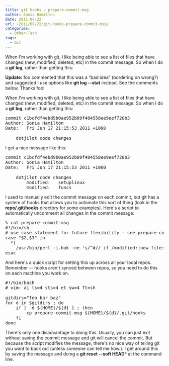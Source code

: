 ```yaml
---
title: git hooks – prepare-commit-msg
author: Sonia Hamilton
date: 2011-06-22
url: /2011/06/22/git-hooks-prepare-commit-msg/
categories:
  - Other-Tech
tags:
  - Git
---
```

When I'm working with git, I like being able to see a list of files that have changed (new, modified, deleted, etc) in the commit message. So when I do a **git log**, rather than getting this:

<!--more-->

**Update:** foo commented that this was a &#8220;bad idea&#8221; (bordering on wrong?) and suggested I use options like **git log --stat** instead. See the comments below. Thanks foo!

When I'm working with git, I like being able to see a list of files that have changed (new, modified, deleted, etc) in the commit message. So when I do a **git log**, rather than getting this:

<pre>commit c1bcfdf4ebd9b0ae952b89f484558ee9eef720b3
Author: Sonia Hamilton
Date:   Fri Jun 17 21:15:53 2011 +1000

    dotjilot code changes</pre>

I get a nice message like this:

<pre>commit c1bcfdf4ebd9b0ae952b89f484558ee9eef720b3
Author: Sonia Hamilton
Date:   Fri Jun 17 21:15:53 2011 +1000

    dotjilot code changes
        modified:   setuplinux
        modified:   funcs</pre>

I used to manually edit the commit message on each commit, but git has a system of hooks that allows you to automate this sort of thing (look in the **repo/.git/hooks** directory for some examples). Here's a script to automatically uncomment all changes in the commit message:

<pre>% cat prepare-commit-msg
#!/bin/sh
# use case statement for future flexibility - see prepare-commit-msg.sample
case "$2,$3" in
  *)
    /usr/bin/perl -i.bak -ne 's/^#// if /modified:|new file:|deleted:|renamed:/; print' "$1" ;;
esac</pre>

And here's a quick script for setting this up across all your local repos. Remember -- hooks aren't synced between repos, so you need to do this on each machine you work on.

<pre>#!/bin/bash
# vim: ai ts=4 sts=4 et sw=4 ft=sh

gitdirs="foo bar baz"
for d in $gitdirs ; do
    if [ -d ${HOME}/${d} ] ; then
        cp prepare-commit-msg ${HOME}/${d}/.git/hooks
    fi
done</pre>

There's only one disadvantage to doing this. Usually, you can just exit without saving the commit message and git will cancel the commit. But because the script modifies the message, there's no nice way of telling git you want to back out (unless someone can tell me how.). I get around this by saving the message and doing a **git reset --soft HEAD^** at the command line.
